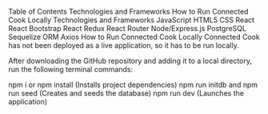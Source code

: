 
Table of Contents
Technologies and Frameworks
How to Run Connected Cook Locally
Technologies and Frameworks
JavaScript
HTML5
CSS
React
React Bootstrap
React Redux
React Router
Node/Express.js
PostgreSQL
Sequelize ORM
Axios
How to Run Connected Cook Locally
Connected Cook has not been deployed as a live application, so it has to be run locally.

After downloading the GitHub repository and adding it to a local directory, run the following terminal commands:

npm i or npm install (Installs project dependencies)
npm run initdb and npm run seed (Creates and seeds the database)
npm run dev (Launches the application)
